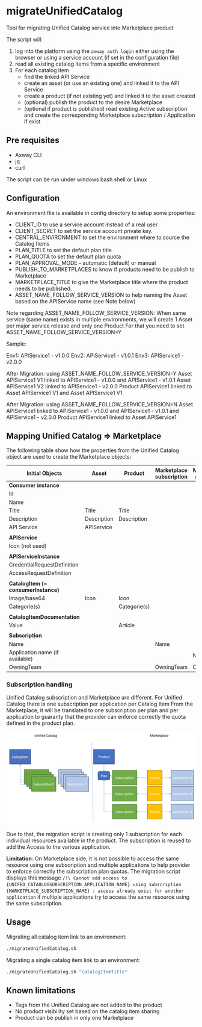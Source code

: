 # migrateUnifiedCatalog

Tool for migrating Unified Catalog service into Marketplace product

The script will:

1. log into the platform using the `axway auth login` either using the browser or using a service account (if set in the configuration file)
2. read all existing catalog items from a specific environment
3. For each catalog item
    * find the linked API Service
    * create an asset (or use an existing one) and linked it to the API Service
    * create a product (if not existing yet) and linked it to the asset created
    * (optional) publish the product to the desire Marketplace
    * (optional if product is published) read existing Active subscription and create the corresponding Marketplace subscription / Application if exist

## Pre requisites

* Axway CLI
* jq
* curl

The script can be run under windows bash shell or Linux

## Configuration

An environment file is available in config directory to setup some properties:

* CLIENT_ID to use a service account instead of a real user
* CLIENT_SECRET to set the service account private key.
* CENTRAL_ENVIRONMENT to set the environment where to source the Catalog Items
* PLAN_TITLE to set the default plan title
* PLAN_QUOTA to set the default plan quota
* PLAN_APPROVAL_MODE - automatic (default) or manual
* PUBLISH_TO_MARKETPLACES to know if products need to be publish to Marketplace
* MARKETPLACE_TITLE to give the Marketplace title where the product needs to be published.
* ASSET_NAME_FOLLOW_SERVICE_VERSION to help naming the Asset based on the APIService name (see Note below)

Note regarding ASSET_NAME_FOLLOW_SERVICE_VERSION:
 When same service (same name) exists in multiple environments, we will create 1 Asset per major service release and only one Product
 For that you need to set ASSET_NAME_FOLLOW_SERVICE_VERSION=Y

Sample:

Env1: APIService1 - v1.0.0
Env2: APIService1 - v1.0.1
Env3: APIService1 - v2.0.0

After Migration: using ASSET_NAME_FOLLOW_SERVICE_VERSION=Y
 Asset APIService1 V1 linked to APIService1 - v1.0.0 and APIService1 - v1.0.1
 Asset APIService1 V2 linked to APIService1 - v2.0.0
 Product APIService1 linked to Asset APIService1 V1 and Asset APIService1 V1

After Migration: using ASSET_NAME_FOLLOW_SERVICE_VERSION=N
 Asset APIService1 linked to APIService1 - v1.0.0 and APIService1 - v1.0.1 and APIService1 - v2.0.0
 Product APIService1 linked to Asset APIService1

## Mapping Unified Catalog => Marketplace

The following table show how the properties from the Unified Catalog object are used to create the Marketplace objects:

| Initial Objects                      | Asset                | Product       | Marketplace subscription | Marketplace application |
|------------------------------------|------------------------|---------------|--------------------------|-------------------------|
| **Consumer instance**                |                      |               |                          |                         |
|  Id                                  |                      |               |                          |                         |
|  Name                                |                      |               |                          |                         |
|  Title                               | Title                | Title         |                          |                         |
|  Description                         | Description          | Description   |                          |                         |
|  API Service                         | APIService           |               |                          |                         |
|                                      |                      |               |                          |                         |
| **APIService**                       |                      |               |                          |                         |
|  Icon (not used)                     |                      |               |                          |                         |
|                                      |                      |               |                          |                         |
| **APIServiceInstance**               |                      |               |                          |                         |
|  CredentialRequestDefinition         |                      |               |                          |                         |
|  AccessRequestDefinition             |                      |               |                          |                         |
|                                      |                      |               |                          |                         |
| **CatalogItem (= consumerInstance)** |                      |               |                          |                         |
|  Image/base64                        | Icon                 | Icon          |                          |                         |
|  Categorie(s)                        |                      | Categorie(s)  |                          |                         |
|                                      |                      |               |                          |                         |
| **CatalogItemDocumentation**         |                      |               |                          |                         |
|  Value                               |                      | Article       |                          |                         |
|                                      |                      |               |                          |                         |
| **Subscription**                     |                      |               |                          |                         |
|  Name                                |                      |               | Name                     |                         |
|  Application name (if available)     |                      |               |                          | Name                    |
|  OwningTeam                          |                      |               | OwningTeam               | OwningTeam              |

### Subscription handling

Unified Catalog subscription and Marketplace are different.
For Unified Catalog there is one subscription per application per Catalog Item
From the Marketplace, it will be translated to one subscription per plan and per application to guaranty that the provider can enforce correctly the quota defined in the product plan.

![Alt text](subscription.png)

Due to that, the migration script is creating only 1 subscription for each individual resources available in the product. The subscription is reused to add the Access to the various application.

**Limitation**:
On Marketplace side, it is not possible to access the same resource using one subscription and multiple applications to help provider to enforce correctly the subscription plan quotas.
The migration script displays this message `/!\ Cannot add access to {UNIFED_CATAOLOGSUBSCRIPTION_APPLICATION_NAME} using subscription {MARKETPLACE_SUBSCRIPTION_NAME} : access already exist for another application` if multiple applications try to access the same resource using the same subscription.

## Usage

Migrating all catalog item link to an environment:

```bash
./migrateUnifiedCatalog.sh
```

Migrating a single catalog item link to an environment:

```bash
./migrateUnifiedCatalog.sh "catalogItemTitle"
```

## Known limitations

* Tags from the Unified Catalog are not added to the product
* No product visibility set based on the catalog item sharing
* Product can be publish in only one Marketplace
